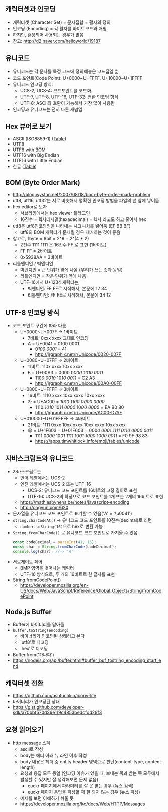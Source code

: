 ## 캐릭터셋과 인코딩
- 캐릭터셋 (Character Set) = 문자집합 = 활자의 정의
- 인코딩 (Encoding) = 각 활자를 바이트코드와 매핑
- 하지만, 혼용되어 사용되는 경우가 많음
- 참고: http://d2.naver.com/helloworld/19187

## 유니코드
- 유니코드는 각 문자를 특정 코드에 정의해놓은 코드집일 뿐
- 코드 포인트(Code Point): U+0000~U+FFFF, U+10000~U+1FFFF
- 유니코드 인코딩 방식:
    - UCS-2, UCS-4: 코드포인트를 코드화
    - UTF-7, UTF-8, UTF-16, UTF-32: 변환 인코딩 형식
    - UTF-8: ASCII와 호환이 가능해서 가장 많이 사용됨
- 인코딩과 유니코드는 전혀 다른 개념임

## Hex 뷰어로 보기
- ASCII (ISO8859-1) ([Table](https://cs.stanford.edu/~miles/iso8859.html))
- UTF8
- UTF8 with BOM
- UTF16 with Big Endian
- UTF16 with Little Endian
- 한글 ([Table](http://jrgraphix.net/r/Unicode/AC00-D7AF))

## BOM (Byte Order Mark)
- http://blog.wystan.net/2007/08/18/bom-byte-order-mark-problem
- utf8, utf16, utf32는 서로 비슷해서 명확한 인코딩 방법을 파일의 맨 앞에 넣어둠
- hex editor로 보자
    - 서브라임에서는 hex viewer 플러그인
    - 16진수 = 헥사데시멀(hexadecimal) = 헥사 라고도 하고 줄여서 hex
- utf8은 utf8인코딩임을 나타내는 시그니처를 넣어둠 (EF BB BF)
    - utf8의 BOM 캐릭터가 문제될 경우 제거하는 것이 좋음
- 참고로, 1byte = 8bit = 2^8 = 2^(4 * 2)
    - 2진수 1111 1111 은 16진수 FF 로 표현 (1바이트)
    - FF FF = 2바이트
    - 0x5938AA = 3바이트
- 리틀엔디언 / 빅엔디언
    - 빅엔디언 = 큰 단위가 앞에 나옴 (우리가 쓰는 것과 동일)
    - 리틀엔디언 = 작은 단위가 앞에 나옴
    - UTF-16에서 U+1234 캐릭터는,
        - 빅엔디언: FE FF로 시작해서, 본문에 12 34
        - 리틀엔디언: FF FE로 시작해서, 본문에 34 12

## UTF-8 인코딩 방식
- 코드 포인트 구간에 따라 다름
    - U+0000~U+007F -> 1바이트
        - 7비트: 0xxx xxxx 그대로 인코딩
        - A = U+0041 = 0100 0001
            - 0*100 0001* = 41
            - http://jrgraphix.net/r/Unicode/0020-007F
    - U+0080~U+07FF -> 2바이트
        - 11비트: 110x xxxx 10xx xxxx
        - £ = U+00A3 = 0000 0*000 1010 0011*
            - 110*0 0010* 10*10 0011* = C2 A3
            - http://jrgraphix.net/r/Unicode/00A0-00FF
    - U+0800~U+FFFF -> 3바이트
        - 16비트: 1110 xxxx 10xx xxxx 10xx xxxx
        - 가 = U+AC00 = *1010 1100 0000 0000*
            - 1110 *1010* 10*11 0000* 10*00 0000* = EA B0 80
            - http://jrgraphix.net/r/Unicode/AC00-D7AF
    - U+010000~U+01FFFFF -> 4바이트
        - 21비트: 1111 0xxx 10xx xxxx 10xx xxxx 10xx xxxx
        - 😃 = U+1F603 = U+01F603 = 000*0 0001 1111 0110 0000 0011*
            - 1111 0*000* 10*01 1111* 10*01 1000* 10*00 0011* = F0 9F 98 83
            - https://apps.timwhitlock.info/emoji/tables/unicode

## 자바스크립트와 유니코드
* 자바스크립트는
    * 언어 레벨에서는 UCS-2
    * 엔진 레벨에서는 UCS-2 또는 UTF-16
        * UCS-2: 유니코드 코드 포인트를 16비트의 고정 길이로 표현
        * UTF-16: UCS-2의 확장으로 코드 포인트를 1개 또는 2개의 16비트로 표현
    * https://mathiasbynens.be/notes/javascript-encoding
    * http://ohgyun.com/620
* 문자열을 유니코드 코드 포인트로 표기할 수 있음('A' = '\u0041')
* `string.charCodeAt()` -> 유니코드 코드 포인트를 10진수(decimal)로 리턴
    * `number.toString(16)`으로 hex로 변환 가능
* `String.fromCharCode()` 로 유니코드 코드 포인트로 가져올 수 있음
    ```js
    const codeDecimal = parseInt(41, 16);
    const char = String.fromCharCode(codeDecimal);
    console.log(char); //-> 'A'
    ```
* 서로게이트 페어
    * BMP 영역을 벗어나는 캐릭터
    * UTF-16 방식으로, 두 개의 16비트로 한 글자를 표현
* String.fromCodePoint()
    * https://developer.mozilla.org/en-US/docs/Web/JavaScript/Reference/Global_Objects/String/fromCodePoint

## Node.js Buffer
* Buffer에 바이너리를 담아둠
* `buffer.toString(encoding)`
    * 바이너리가 인코딩된 상태라고 본다
    * 'utf8'로 디코딩
    * 'hex'로 디코딩
* Buffer.from('가나다')
* https://nodejs.org/api/buffer.html#buffer_buf_tostring_encoding_start_end

## 캐릭터셋 전환
* https://github.com/ashtuchkin/iconv-lite 
* 바이너리가 인코딩된 상태
* https://gist.github.com/developer-sdk/a70bbf570d36e119c4853bedcfdd29f3 

## 요청 읽어오기
* http message 스펙
    * ascii로 작성 
    * body는 헤더 아래 뉴 라인 이후 작성
    * body 내용은 헤더 중 entity header 영역으로 판단(content-type, content-length)
    * 요청과 응답 모두 동일 (인코딩 이슈가 있을 때, 보내는 쪽과 받는 쪽 모두에서 발생할 수 있지만 잘 생각해보면 문제 없음)
        * euckr 페이지에서 파라미터를 잘 못 받는 경우 (뉴스 검색)
        * euckr 페이지 응답을 파싱할 때 잘 되지 않는 경우 (뉴스 파싱)
    * 예제를 보면 이해하기 쉬울 듯
    * https://developer.mozilla.org/ko/docs/Web/HTTP/Messages
